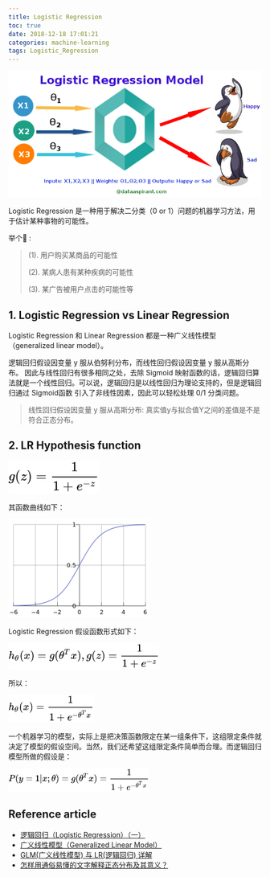 ```yaml
---
title: Logistic Regression
toc: true
date: 2018-12-18 17:01:21
categories: machine-learning
tags: Logistic_Regression
---
```


<img src="/images/ml/lr/LR-1.png" width="580" />

<!-- more -->

Logistic Regression 是一种用于解决二分类（0 or 1）问题的机器学习方法，用于估计某种事物的可能性。

举个🌰 :

> (1). 用户购买某商品的可能性
> 
> (2). 某病人患有某种疾病的可能性
> 
> (3). 某广告被用户点击的可能性等

## 1. Logistic Regression vs Linear Regression

Logistic Regression 和 Linear Regression 都是一种广义线性模型（generalized linear model）。

逻辑回归假设因变量 y 服从伯努利分布，而线性回归假设因变量 y 服从高斯分布。 因此与线性回归有很多相同之处，去除 Sigmoid 映射函数的话，逻辑回归算法就是一个线性回归。可以说，逻辑回归是以线性回归为理论支持的，但是逻辑回归通过 Sigmoid函数 引入了非线性因素，因此可以轻松处理 0/1 分类问题。

> 线性回归假设因变量 y 服从高斯分布:  真实值y与拟合值Y之间的差值是不是符合正态分布。

## 2. LR Hypothesis function

<img src="/images/ml/lr/LR-3.svg" width="180" />

其函数曲线如下：

<img src="/images/ml/lr/LR-2.png" width="280" alt="取值在[0, 1]之间，在远离0的地方函数的值会很快接近0或者1。它的这个特性对于解决二分类问题十分重要." />

Logistic Regression 假设函数形式如下：

<img src="/images/ml/lr/LR-4.svg" width="300" />

所以：

<img src="/images/ml/lr/LR-5.svg" width="170" />

一个机器学习的模型，实际上是把决策函数限定在某一组条件下，这组限定条件就决定了模型的假设空间。当然，我们还希望这组限定条件简单而合理。而逻辑回归模型所做的假设是：

<img src="/images/ml/lr/LR-6.svg" width="280" />

## Reference article

- [逻辑回归（Logistic Regression）（一）][1]
- [广义线性模型（Generalized Linear Model）][2]
- [GLM(广义线性模型) 与 LR(逻辑回归) 详解][3]
- [怎样用通俗易懂的文字解释正态分布及其意义？][4]

[1]: https://zhuanlan.zhihu.com/p/28408516
[2]: https://zhuanlan.zhihu.com/p/22876460
[3]: https://blog.csdn.net/Cdd2xd/article/details/75635688
[4]: https://www.zhihu.com/question/56891433

